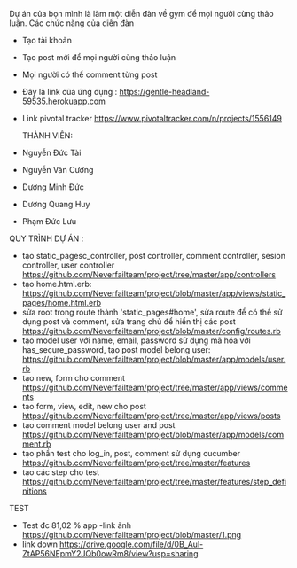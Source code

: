 Dự án của bọn mình là làm một diễn đàn về gym để mọi người cùng thảo luận.
Các chức năng của diễn đàn
- Tạo tài khoản 
- Tạo post mới để mọi người cùng thảo luận
- Mọi người có thể comment từng post
- Đây là link của ứng dụng : https://gentle-headland-59535.herokuapp.com
- Link pivotal tracker https://www.pivotaltracker.com/n/projects/1556149

  THÀNH VIÊN:
- Nguyễn Đức Tài
- Nguyễn Văn Cương
- Dương Minh Đức 
- Dương Quang Huy
- Phạm Đức Lưu
  
QUY TRÌNH DỰ ÁN :
- tạo static_pagesc_controller, post controller, comment controller, sesion controller, user controller https://github.com/Neverfailteam/project/tree/master/app/controllers
- tạo home.html.erb: https://github.com/Neverfailteam/project/blob/master/app/views/static_pages/home.html.erb
- sửa root trong route thành 'static_pages#home', sửa route để có thể sử dụng post và comment, sửa trang chủ để hiển thị các post https://github.com/Neverfailteam/project/blob/master/config/routes.rb
- tạo model user với name, email, password sử dụng mã hóa với has_secure_password, tạo post model belong user: https://github.com/Neverfailteam/project/blob/master/app/models/user.rb
- tạo new, form cho comment https://github.com/Neverfailteam/project/tree/master/app/views/comments
- tạo form, view, edit, new cho post https://github.com/Neverfailteam/project/tree/master/app/views/posts
- tạo comment model belong user and post https://github.com/Neverfailteam/project/blob/master/app/models/comment.rb
- tạo phần test cho log_in, post, comment sử dụng cucumber https://github.com/Neverfailteam/project/tree/master/features
- tạo các step cho test https://github.com/Neverfailteam/project/tree/master/features/step_definitions

 TEST
- Test đc 81,02 % app
-link ảnh https://github.com/Neverfailteam/project/blob/master/1.png
- link down https://drive.google.com/file/d/0B_Aul-ZtAP56NEpmY2JQb0owRm8/view?usp=sharing

